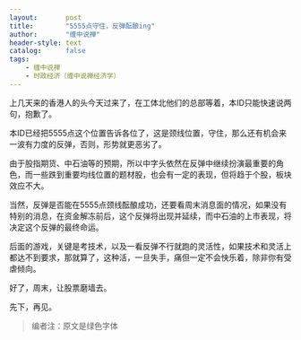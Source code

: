 ```yaml
---
layout:       post
title:        "5555点守住，反弹酝酿ing"
author:       "缠中说禅"
header-style: text
catalog:      false
tags:
    - 缠中说禅
    - 时政经济（缠中说禅经济学）
---
```


上几天来的香港人的头今天过来了，在工体北他们的总部等着，本ID只能快速说两句，抱歉了。



本ID已经把5555点这个位置告诉各位了，这是颈线位置，守住，那么还有机会来一波有力度的反弹，否则，形势就更恶劣了。



由于股指期货、中石油等的预期，所以中字头依然在反弹中继续扮演最重要的角色，而一些跌到重要均线位置的题材股，也会有一定的表现，但将趋于个股，板块效应不大。



当然，反弹是否能在5555点颈线酝酿成功，还要看周末消息面的情况，如果没有特别的消息，在资金解冻前后，这个反弹将出现并延续，而中石油的上市表现，将决定这个反弹的最终命运。



后面的游戏，关键是考技术，以及一看反弹不行就跑的灵活性，如果技术和灵活上都达不到要求，那就算了，这种活，一旦失手，痛但一定不会快乐着，除非你有受虐倾向。



好了，周末，让股票磨墙去。



先下，再见。



> 编者注：原文是绿色字体

